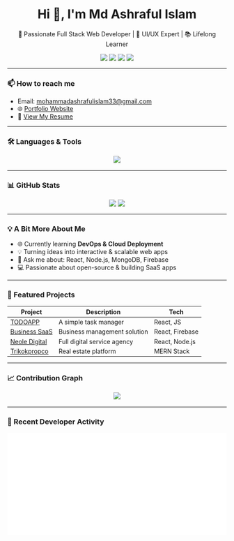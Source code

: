 <h1 align="center">Hi 👋, I'm Md Ashraful Islam</h1>

<p align="center">
  🚀 Passionate Full Stack Web Developer | 🎨 UI/UX Expert | 📚 Lifelong Learner
</p>

<p align="center">
  <a href="#"><img src="https://img.shields.io/badge/LinkedIn-0077B5?style=for-the-badge&logo=linkedin&logoColor=white"/></a>
  <a href="#"><img src="https://img.shields.io/badge/Behance-1769FF?style=for-the-badge&logo=behance&logoColor=white"/></a>
  <a href="#"><img src="https://img.shields.io/badge/YouTube-FF0000?style=for-the-badge&logo=youtube&logoColor=white"/></a>
  <a href="#"><img src="https://img.shields.io/badge/Instagram-E4405F?style=for-the-badge&logo=instagram&logoColor=white"/></a>
</p>

---

### 📫 How to reach me
- Email: [mohammadashrafulislam33@gmail.com](mailto:mohammadashrafulislam33@gmail.com)
- 🌐 [Portfolio Website](https://iridescent-moxie-6caad5.netlify.app/)
- 📝 [View My Resume](#)

---

### 🛠️ Languages & Tools
<p align="center">
  <img src="https://skillicons.dev/icons?i=js,ts,react,next,nodejs,express,mongodb,figma,tailwind,bootstrap,html,css,redux,vscode,git,github,vercel,firebase" />
</p>

---

### 📊 GitHub Stats
<p align="center">
  <img src="https://github-readme-stats.vercel.app/api?username=mohammadashrafulislam1&show_icons=true&theme=radical" />
  <img src="https://github-readme-stats.vercel.app/api/top-langs/?username=mohammadashrafulislam1&layout=compact&theme=radical" />
</p>

---

### 💡 A Bit More About Me

- 🌐 Currently learning **DevOps & Cloud Deployment**
- 💡 Turning ideas into interactive & scalable web apps
- 💬 Ask me about: React, Node.js, MongoDB, Firebase
- 💻 Passionate about open-source & building SaaS apps

---

### 📌 Featured Projects

| Project | Description | Tech |
|--------|-------------|------|
| [TODOAPP](#) | A simple task manager | React, JS |
| [Business SaaS](#) | Business management solution | React, Firebase |
| [Neole Digital](#) | Full digital service agency | React, Node.js |
| [Trikokpropco](#) | Real estate platform | MERN Stack |

---

### 📈 Contribution Graph
<p align="center">
  <img src="https://github-readme-activity-graph.vercel.app/graph?username=mohammadashrafulislam1&theme=react-dark" />
</p>

---

### 🧠 Recent Developer Activity

<p align="center">
  <img src="https://github.com/mohammadashrafulislam1/mohammadashrafulislam1/blob/main/github-metrics.svg" alt="Metrics from GitHub" />
</p>

